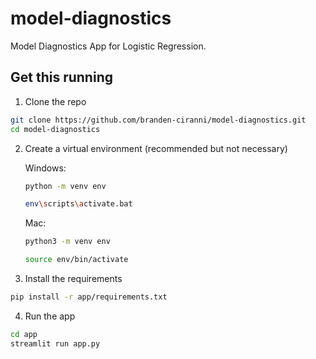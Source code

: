 # model-diagnostics
Model Diagnostics App for Logistic Regression.

## Get this running

1. Clone the repo
  ```zsh
  git clone https://github.com/branden-ciranni/model-diagnostics.git
  cd model-diagnostics
  ```

2. Create a virtual environment (recommended but not necessary)

    Windows:

      ```zsh
      python -m venv env

      env\scripts\activate.bat
      ```

    Mac:

      ```zsh
      python3 -m venv env

      source env/bin/activate
      ```
  
3. Install the requirements
  ``` zsh
  pip install -r app/requirements.txt
  ```
  
4. Run the app
  ```zsh
  cd app
  streamlit run app.py
  ```
